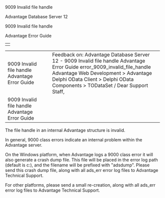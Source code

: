 9009 Invalid file handle




Advantage Database Server 12  

9009 Invalid file handle

Advantage Error Guide

|  |
| --- |
|  |

|  |  |  |  |  |
| --- | --- | --- | --- | --- |
| 9009 Invalid file handle  Advantage Error Guide |  |  | Feedback on: Advantage Database Server 12 - 9009 Invalid file handle Advantage Error Guide error\_9009\_invalid\_file\_handle Advantage Web Development > Advantage Delphi OData Client > Delphi OData Components > TODataSet / Dear Support Staff, |  |
| 9009 Invalid file handle  Advantage Error Guide |  |  |  |  |

The file handle in an internal Advantage structure is invalid.

In general, 9000 class errors indicate an internal problem within the Advantage server.

On the Windows platform, when Advantage logs a 9000 class error it will also generate a crash dump file. This file will be placed in the error log path (default is c:\), and the filename will be prefixed with "adsdump". Please send this crash dump file, along with all ads\_err error log files to Advantage Technical Support.

For other platforms, please send a small re-creation, along with all ads\_err error log files to Advantage Technical Support.